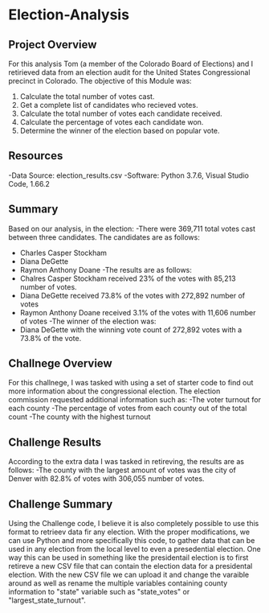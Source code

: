 # Election-Analysis

## Project Overview
For this analysis Tom (a member of the Colorado Board of Elections) and I retirieved data from an election audit for the United States Congressional precinct in Colorado. The objective of this Module was:

1. Calculate the total number of votes cast.
2. Get a complete list of candidates who recieved votes.
3. Calculate the total number of votes each candidate received. 
4. Calculate the percentage of votes each candidate won.
5. Determine the winner of the election based on popular vote.


## Resources 
-Data Source: election_results.csv
-Software: Python 3.7.6, Visual Studio Code, 1.66.2


## Summary 
Based on our analysis, in the election:
-There were 369,711 total votes cast between three candidates. The candidates are as follows:
  - Charles Casper Stockham 
  - Diana DeGette
  - Raymon Anthony Doane
-The results are as follows:
  - Chalres Casper Stockham received 23% of the votes with 85,213 number of votes.
  - Diana DeGette received 73.8% of the votes with 272,892 number of votes 
  - Raymon Anthony Doane received 3.1% of the votes with 11,606 number of votes
-The winner of the election was:
  - Diana DeGette with the winning vote count of 272,892 votes  with a 73.8% of the vote.
 


## Challnege Overview 
  For this challnege, I was tasked with using a set of starter code to find out more information about the congressional election. The election commission requested additional information such as:
  -The voter turnout for each county
  -The percentage of votes from each county out of the total count
  -The county with the highest turnout 

## Challenge Results
According to the extra data I was tasked in retireving, the results are as follows:
  -The county with the largest amount of votes was the city of Denver with 82.8% of votes with 306,055 number of votes.
  

## Challenge Summary 
  Using the Challenge code, I believe it is also completely possible to use this format to retrieev data fir any election. With the proper modifications, we can use Python and more specifically this code, to gather data that can be used in any election from the local level to even a presedential election. One way this can be used in something like the presidentail election is to first retireve a new CSV file that can contain the election data for a presidental election. With the new CSV file we can upload it and change the varaible around as well as rename the multiple variables containing county information to "state" variable such as "state_votes" or "largest_state_turnout".
